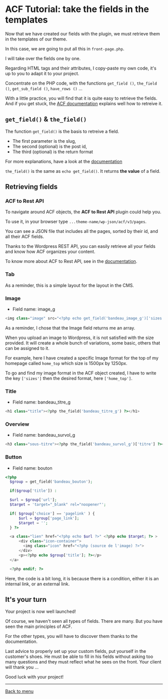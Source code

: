 # ACF Tutorial: take the fields in the templates

Now that we have created our fields with the plugin, we must retrieve them in the templates of our theme.

In this case, we are going to put all this in `front-page.php`.

I will take over the fields one by one.

Regarding HTML tags and their attributes, I copy-paste my own code, it's up to you to adapt it to your project.

Concentrate on the PHP code, with the functions `get_field ()`, `the_field ()`, `get_sub_field ()`, `have_rows ()` ...

With a little practice, you will find that it is quite easy to retrieve the fields. And if you get stuck, the [ACF documentation](https://www.advancedcustomfields.com/resources/) explains well how to retreive it.

## `get_field()` & `the_field()`

The function `get_field()` is the basis to retreive a field. 

- The first parameter is the slug,  
- The second (optional) is the post id,
- The third (optional) is the return format 

For more explanations, have a look at the [documentation](https://www.advancedcustomfields.com/resources/get_field/) 

`the_field()` is the same as `echo get_field()`. It returns **the value** of a field. 

## Retrieving fields

### ACF to Rest API

To navigate around ACF objects, the **ACF to Rest API** plugin could help you.

To use it, in your browser type `...theme-name/wp-json/acf/v3/pages`.

You can see a JSON file that includes all the pages, sorted by their id, and all their ACF fields.

Thanks to the Wordpress REST API, you can easily retrieve all your fields and know how ACF organizes your content.

To know more about ACF to Rest API, see in the [documentation](https://github.com/airesvsg/acf-to-rest-api).

### Tab

As a reminder, this is a simple layout for the layout in the CMS.

### Image

- Field name: image_g

```php
<img class="image" src="<?php echo get_field('bandeau_image_g')['sizes']['home_top']; ?>">
```
As a reminder, I chose that the Image field returns me an array.

When you upload an image to Wordpress, it is not satisfied with the size provided. It will create a whole bunch of variations, some basic, others that can be assigned to it.

For example, here I have created a specific Image format for the top of my homepage called `home_top` which size is 1500px by 1250px.

To go and find my image format in the ACF object created, I have to write the key `['sizes']` then the desired format, here `['home_top']`.


### Title

- Field name: bandeau_titre_g

```php
<h1 class="title"><?php the_field('bandeau_titre_g') ?></h1>
```

### Overview

- Field name: bandeau_survol_g

```php
<h3 class="sous-titre"><?php the_field('bandeau_survol_g')['titre'] ?></h3>
```

### Button

- Field name: bouton

```php
<?php 
  $group = get_field('bandeau_bouton');

  if($group['title']) :

  $url = $group['url'];
  $target = 'target="_blank" rel="noopener"';

  if( $group['choice'] == 'pagelink' ) {
      $url = $group['page_link'];
      $target = '';
  } ?>

  <a class="lien" href="<?php echo $url ?>" <?php echo $target; ?> >
      <div class="icon-container">
        <img class="icon" href="<?php (source de l'image) ?>">
      </div>
      <p><?php echo $group['title']; ?></p>
  </a>

  <?php endif; ?>
```

Here, the code is a bit long, it is because there is a condition, either it is an internal link, or an external link.


## It's your turn

Your project is now well launched!

Of course, we haven't seen all types of fields. There are many. But you have seen the main principles of ACF.

For the other types, you will have to discover them thanks to the documentation.

Last advice to properly set up your custom fields, put yourself in the customer's shoes. He must be able to fill in his fields without asking too many questions and they must reflect what he sees on the front. Your client will thank you ...

Good luck with your project!

___

[Back to menu](../)
